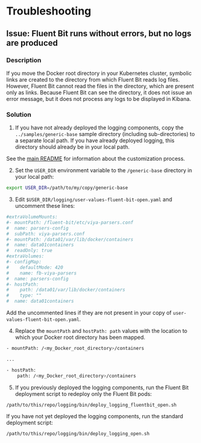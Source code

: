 # Troubleshooting

## Issue: Fluent Bit runs without errors, but no logs are produced

### Description
If you move the Docker root directory in your Kubernetes cluster, symbolic links are created to the 
directory from which Fluent Bit reads log files. However, Fluent Bit cannot read the files in the directory, 
which are present only as links. Because Fluent Bit can see the directory, it does not issue an error 
message, but it does not process any logs to be displayed in Kibana.

### Solution
1. If you have not already deployed the logging components, copy the `../samples/generic-base` sample directory (including sub-directories) to a separate local path. If you have already deployed logging, this 
directory should already be in your local path. 

See the [main README](../README.md#customization) for information about the customization process.

2. Set the `USER_DIR` environment variable to the `/generic-base` directory in your local path:

```bash
export USER_DIR=/path/to/my/copy/generic-base
```

3. Edit `$USER_DIR/logging/user-values-fluent-bit-open.yaml` and uncomment these lines:
```bash
#extraVolumeMounts:
#- mountPath: /fluent-bit/etc/viya-parsers.conf
#  name: parsers-config
#  subPath: viya-parsers.conf
#- mountPath: /data01/var/lib/docker/containers
#  name: data01containers
#  readOnly: true
#extraVolumes:
#- configMap:
#    defaultMode: 420
#    name: fb-viya-parsers
#  name: parsers-config
#- hostPath:
#    path: /data01/var/lib/docker/containers
#    type: ""
#  name: data01containers
```
Add the uncommented lines if they are not present in your copy of `user-values-fluent-bit-open.yaml`.

4. Replace the `mountPath` and `hostPath: path` values with the location to which your Docker root directory has been mapped.
```bash
- mountPath: /<my_Docker_root_directory>/containers

...

- hostPath:
    path: /<my_Docker_root_directory>/containers
```
5. If you previously deployed the logging components, run the Fluent Bit deployment script to redeploy only the Fluent Bit pods:

```bash
/path/to/this/repo/logging/bin/deploy_logging_fluentbit_open.sh
```

If you have not yet deployed the logging components, run the standard deployment script:

```bash
/path/to/this/repo/logging/bin/deploy_logging_open.sh
```
